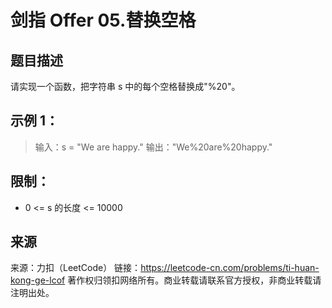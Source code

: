# 剑指 Offer 05.替换空格


## 题目描述
请实现一个函数，把字符串 s 中的每个空格替换成"%20"。

 

## 示例 1：

> 输入：s = "We are happy."
> 输出："We%20are%20happy."

 

## 限制：
- 0 <= s 的长度 <= 10000

## 来源
来源：力扣（LeetCode）
链接：https://leetcode-cn.com/problems/ti-huan-kong-ge-lcof
著作权归领扣网络所有。商业转载请联系官方授权，非商业转载请注明出处。